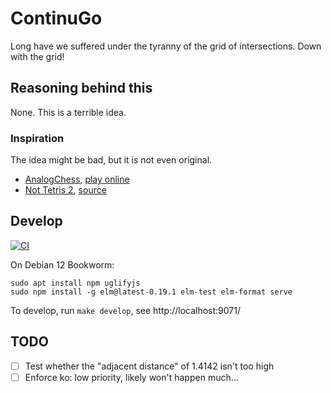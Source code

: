 # ContinuGo

Long have we suffered under the tyranny of the grid of intersections. Down with the grid!

## Reasoning behind this

None. This is a terrible idea.

### Inspiration

The idea might be bad, but it is not even original.

- [AnalogChess](https://github.com/ehulinsky/AnalogChess), [play online](https://replit.com/@EricMiller8/AnalogChess-fixed-icons)
- [Not Tetris 2](https://stabyourself.net/nottetris2/), [source](https://github.com/Stabyourself/nottetris2/tree/master)

## Develop

[![CI](https://github.com/tasuki/continugo/actions/workflows/ci.yml/badge.svg?branch=master)](https://github.com/tasuki/continugo/actions/workflows/ci.yml)

On Debian 12 Bookworm:

```
sudo apt install npm uglifyjs
sudo npm install -g elm@latest-0.19.1 elm-test elm-format serve
```

To develop, run `make develop`, see http://localhost:9071/

## TODO

- [ ] Test whether the "adjacent distance" of 1.4142 isn't too high
- [ ] Enforce ko: low priority, likely won't happen much...

